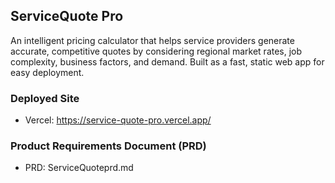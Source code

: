## ServiceQuote Pro

An intelligent pricing calculator that helps service providers generate accurate, competitive quotes by considering regional market rates, job complexity, business factors, and demand. Built as a fast, static web app for easy deployment.

### Deployed Site

- Vercel: https://service-quote-pro.vercel.app/

### Product Requirements Document (PRD)

- PRD: ServiceQuoteprd.md
